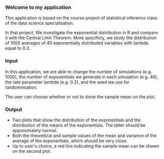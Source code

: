 ### Welcome to my application
This application is based on the course project of statistical inference class of the data science specialisation.

In that project, We investigate the exponential distribution in R and compare it with the Central Limit Theorem. More specificly, we study the distribution of 1000 averages of 40 exponentially distributed variables with lambda equal to 0.2.

### Input
In this application, we are able to change the number of simulations (e.g. 1000), the number of exponentials we generate in each simulation (e.g. 40), the rate parameter lambda (e.g. 0.2), and the seed we use for randomnisation.

The user can choose whether or not to show the sample mean on the plot.

### Output
- Two plots that show the distribution of the exponentials and the distribution of the means of the exponentials. The latter should be approximately normal.
- Both the theoretical and sample values of the mean and variance of the average of the exponentials, which should be very close.
- Up to user's choice, a red line indicating the sample mean can be shown on the second plot.
